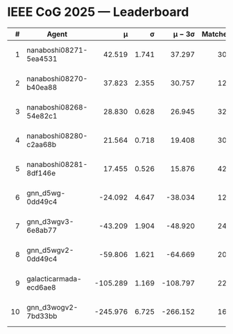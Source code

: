 # IEEE CoG 2025 — Leaderboard

| # | Agent | μ | σ | μ − 3σ | Matches | Updated |
|---:|---|---:|---:|---:|---:|---|
| 1 | nanaboshi08271-5ea4531 | 42.519 | 1.741 | 37.297 | 300 | 2025-10-17 21:04 |
| 2 | nanaboshi08270-b40ea88 | 37.823 | 2.355 | 30.757 | 120 | 2025-10-17 21:04 |
| 3 | nanaboshi08268-54e82c1 | 28.830 | 0.628 | 26.945 | 320 | 2025-10-17 21:04 |
| 4 | nanaboshi08280-c2aa68b | 21.564 | 0.718 | 19.408 | 300 | 2025-10-17 21:04 |
| 5 | nanaboshi08281-8df146e | 17.455 | 0.526 | 15.876 | 420 | 2025-10-17 21:04 |
| 6 | gnn_d5wg-0dd49c4 | -24.092 | 4.647 | -38.034 | 126 | 2025-10-17 21:04 |
| 7 | gnn_d3wgv3-6e8ab77 | -43.209 | 1.904 | -48.920 | 240 | 2025-10-17 21:04 |
| 8 | gnn_d5wgv2-0dd49c4 | -59.806 | 1.621 | -64.669 | 206 | 2025-10-17 21:04 |
| 9 | galacticarmada-ecd6ae8 | -105.289 | 1.169 | -108.797 | 220 | 2025-10-17 21:04 |
| 10 | gnn_d3wogv2-7bd33bb | -245.976 | 6.725 | -266.152 | 160 | 2025-10-17 21:04 |
